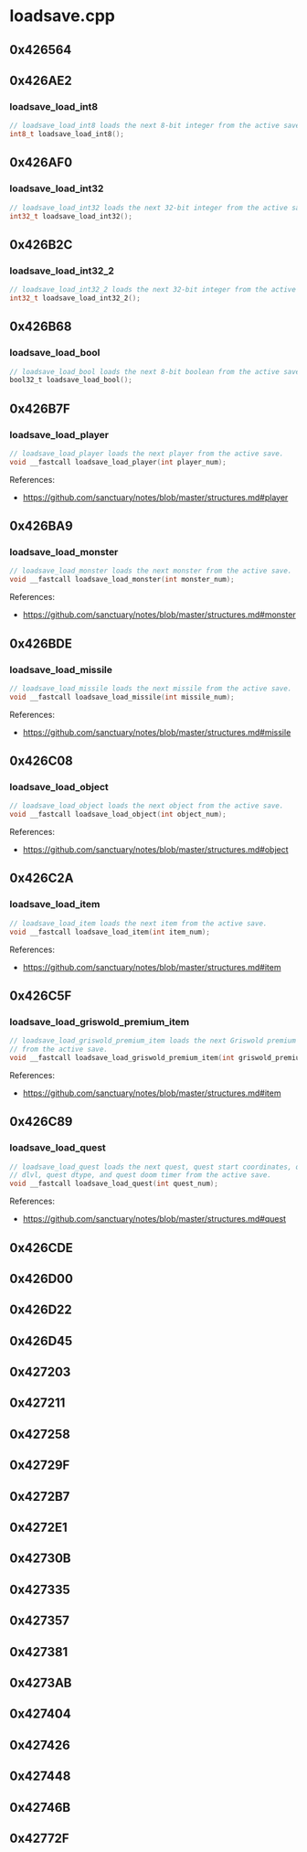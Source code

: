 # loadsave.cpp

## 0x426564

## 0x426AE2

### loadsave_load_int8

```c
// loadsave_load_int8 loads the next 8-bit integer from the active save.
int8_t loadsave_load_int8();
```

## 0x426AF0

### loadsave_load_int32

```c
// loadsave_load_int32 loads the next 32-bit integer from the active save.
int32_t loadsave_load_int32();
```

## 0x426B2C

### loadsave_load_int32_2

```c
// loadsave_load_int32_2 loads the next 32-bit integer from the active save.
int32_t loadsave_load_int32_2();
```

## 0x426B68

### loadsave_load_bool

```c
// loadsave_load_bool loads the next 8-bit boolean from the active save.
bool32_t loadsave_load_bool();
```

## 0x426B7F

### loadsave_load_player

```c
// loadsave_load_player loads the next player from the active save.
void __fastcall loadsave_load_player(int player_num);
```

References:
* https://github.com/sanctuary/notes/blob/master/structures.md#player

## 0x426BA9

### loadsave_load_monster

```c
// loadsave_load_monster loads the next monster from the active save.
void __fastcall loadsave_load_monster(int monster_num);
```

References:
* https://github.com/sanctuary/notes/blob/master/structures.md#monster

## 0x426BDE

### loadsave_load_missile

```c
// loadsave_load_missile loads the next missile from the active save.
void __fastcall loadsave_load_missile(int missile_num);
```

References:
* https://github.com/sanctuary/notes/blob/master/structures.md#missile

## 0x426C08

### loadsave_load_object

```c
// loadsave_load_object loads the next object from the active save.
void __fastcall loadsave_load_object(int object_num);
```

References:
* https://github.com/sanctuary/notes/blob/master/structures.md#object

## 0x426C2A

### loadsave_load_item

```c
// loadsave_load_item loads the next item from the active save.
void __fastcall loadsave_load_item(int item_num);
```

References:
* https://github.com/sanctuary/notes/blob/master/structures.md#item

## 0x426C5F

### loadsave_load_griswold_premium_item

```c
// loadsave_load_griswold_premium_item loads the next Griswold premium item
// from the active save.
void __fastcall loadsave_load_griswold_premium_item(int griswold_premium_item_num);
```

References:
* https://github.com/sanctuary/notes/blob/master/structures.md#item

## 0x426C89

### loadsave_load_quest

```c
// loadsave_load_quest loads the next quest, quest start coordinates, quest
// dlvl, quest dtype, and quest doom timer from the active save.
void __fastcall loadsave_load_quest(int quest_num);
```

References:
* https://github.com/sanctuary/notes/blob/master/structures.md#quest

## 0x426CDE

## 0x426D00

## 0x426D22

## 0x426D45

## 0x427203

## 0x427211

## 0x427258

## 0x42729F

## 0x4272B7

## 0x4272E1

## 0x42730B

## 0x427335

## 0x427357

## 0x427381

## 0x4273AB

## 0x427404

## 0x427426

## 0x427448

## 0x42746B

## 0x42772F
